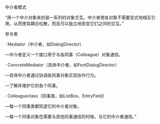 中介者模式

“用一个中介对象来封装一系列的对象交互。中介者使各对象不需要显式地相互引用，从而使其耦合松散，而且可以独立地改变它们之间的交互。”

参与者

· Mediator（中介者，如DialogDirector）

—中介者定义一个接口用于与各同事（Colleague）对象通信。

· ConcreteMediator（具体中介者，如FontDialogDirector）

—具体中介者通过协调各同事对象实现协作行为。

—了解并维护它的各个同事。

· Colleagueclass（同事类，如ListBox、EntryField）

—每一个同事类都知道它的中介者对象。

—每一个同事对象在需要与其他同事通信的时候，与它的中介者通信。”

